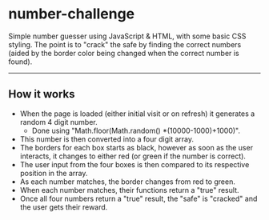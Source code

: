# number-challenge

Simple number guesser using JavaScript & HTML, with some basic CSS styling. The point is to "crack" the safe by finding the correct numbers (aided by the border color being changed when the correct number is found).

---

## How it works

- When the page is loaded (either initial visit or on refresh) it generates a random 4 digit number.
  - Done using "Math.floor(Math.random() *(10000-1000)+1000)".
- This number is then converted into a four digit array.
- The borders for each box starts as black, however as soon as the user interacts, it changes to either red (or green if the number is correct).
- The user input from the four boxes is then compared to its respective position in the array.
- As each number matches, the border changes from red to green.
- When each number matches, their functions return a "true" result. 
- Once all four numbers return a "true" result, the "safe" is "cracked" and the user gets their reward. 
